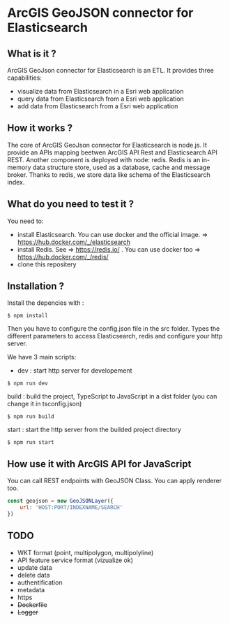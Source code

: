 # ArcGIS GeoJSON connector for Elasticsearch

## What is it ?
ArcGIS GeoJson connector for Elasticsearch is an ETL. It provides three capabilities: 
- visualize data from Elasticsearch in a Esri web application
- query data from Elasticsearch from a Esri web application
- add data from Elasticsearch from a Esri web application

## How it works ?
The core of ArcGIS GeoJson connector for Elasticsearch is node.js. It provide an APIs mapping beetwen ArcGIS API Rest and Elasticsearch API REST. Another component is deployed with node: redis. Redis is an in-memory data structure store, used as a database, cache and message broker. Thanks to redis, we store data like schema of the Elasticsearch index.

## What do you need to test it ?
You need to:
- install Elasticsearch. You can use docker and the official image. => https://hub.docker.com/_/elasticsearch 
- install Redis. See => https://redis.io/ . You can use docker too => https://hub.docker.com/_/redis/ 
- clone this repositery

## Installation ?
Install the depencies with :

```shell
$ npm install
```
Then you have to configure the config.json file in the src folder. Types the different parameters to access Elasticsearch, redis and configure your http server.

We have 3 main scripts:

- dev : start http server for developement

```shell
$ npm run dev
```

build : build the project, TypeScript to JavaScript in a dist folder (you can change it in tsconfig.json)

```shell
$ npm run build
```

start : start the http server from the builded project directory

```shell
$ npm run start
```

## How use it with ArcGIS API for JavaScript
You can call REST endpoints with GeoJSON Class. You can apply renderer too.

```javascript
const geojson = new GeoJSONLayer({
    url: 'HOST:PORT/INDEXNAME/SEARCH'
})
```


## TODO
- WKT format (point, multipolygon, multipolyline)
- API feature service format (vizualize ok)
- update data
- delete data
- authentification
- metadata
- https
- ~~Dockerfile~~
- ~~Logger~~